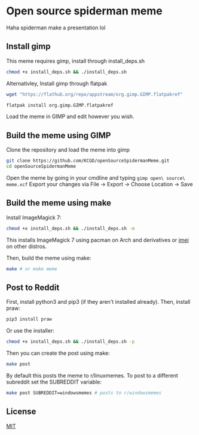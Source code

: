 # Open source spiderman meme

Haha spiderman make a presentation lol

## Install gimp

This meme requires gimp, install through install_deps.sh

```bash
chmod +x install_deps.sh && ./install_deps.sh
```
Alternativley, Install gimp through flatpak

```bash
wget "https://flathub.org/repo/appstream/org.gimp.GIMP.flatpakref"
```
```bash
flatpak install org.gimp.GIMP.flatpakref
```
Load the meme in GIMP and edit however you wish.

## Build the meme using GIMP

Clone the repository and load the meme into gimp
```bash
git clone https://github.com/KCGD/openSourceSpidermanMeme.git
cd openSourceSpidermanMeme
```

Open the meme by going in your cmdline and typing `gimp open\ source\ meme.xcf`
Export your changes via File -> Export -> Choose Location -> Save

## Build the meme using make

Install ImageMagick 7:
```bash
chmod +x install_deps.sh && ./install_deps.sh -m
```
This installs ImageMagick 7 using pacman on Arch and derivatives or [imei](https://github.com/SoftCreatR/imei) on other distros.

Then, build the meme using make:
```bash
make # or make meme
```

## Post to Reddit

First, install python3 and pip3 (if they aren't installed already). Then, install praw:
```bash
pip3 install praw
```
Or use the installer:
```bash
chmod +x install_deps.sh && ./install_deps.sh -p
```
Then you can create the post using make:
```bash
make post
```
By default this posts the meme to r/linuxmemes. To post to a different subreddit set the SUBREDDIT variable:
```bash
make post SUBREDDIT=windowsmemes # posts to r/windowsmemes
```

## License
[MIT](https://choosealicense.com/licenses/mit/)
